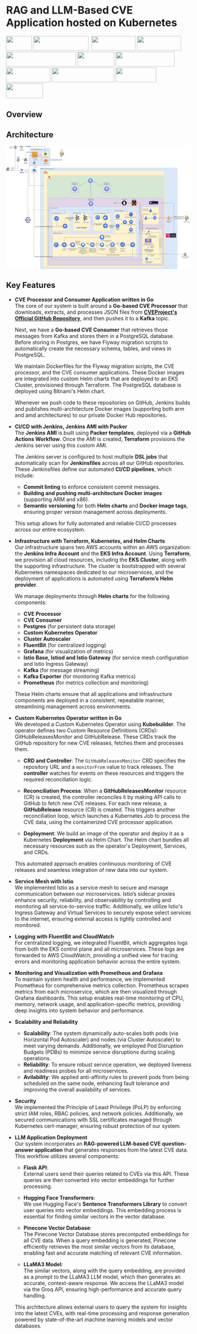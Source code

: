 # RAG and LLM-Based CVE Application hosted on Kubernetes 
[<img src="https://img.shields.io/badge/-AWS-FF9900?logo=amazonaws&logoColor=white&style=plastic" width="70" height="40" />](https://aws.amazon.com/)
[<img src="https://img.shields.io/badge/-Terraform-623CE4?logo=terraform&logoColor=white&style=plastic" width="150" height="40" />](https://www.terraform.io/)
[<img src="https://img.shields.io/badge/-Go-00ADD8?" width="0" height="40" />](https://go.dev/)
[<img src="https://img.shields.io/badge/-Jenkins-D24939?logo=jenkins&logoColor=white&style=plastic" width="120" height="40" />](https://www.jenkins.io/)
[<img src="https://img.shields.io/badge/-Docker-2496ED?logo=docker&logoColor=white&style=plastic" width="120" height="40" />](https://www.docker.com/)
[<img src="https://img.shields.io/badge/-Kubernetes-326CE5?logo=kubernetes&logoColor=white&style=plastic" width="190" height="40" />](https://kubernetes.io/)
[<img src="https://img.shields.io/badge/-Istio-466BB0?logo=istio&logoColor=white&style=plastic" width="100" height="40" />](https://istio.io/)
[<img src="https://img.shields.io/badge/-Prometheus-E6522C?logo=prometheus&logoColor=white&style=plastic" width="160" height="40" />](https://prometheus.io/)
[<img src="https://img.shields.io/badge/-Grafana-F46800?logo=grafana&logoColor=white&style=plastic" width="120" height="40" />](https://grafana.com/)
[<img src="https://img.shields.io/badge/-HuggingFace-FFAE1A?logo=huggingface&logoColor=white&style=plastic" width="170" height="40" />](https://huggingface.co/)
[<img src="https://img.shields.io/badge/-Pinecone-339933?logo=pinecone&logoColor=white&style=plastic" width="110" height="40" />](https://www.pinecone.io/)
[<img src="https://img.shields.io/badge/-LLaMA_3-7289DA?logo=ai&logoColor=white&style=plastic" width="100" height="40" />](https://ai.meta.com/llama/)

## Overview 



## Architecture  
![Architecture Diagram](https://raw.githubusercontent.com/csye7125-su24-team17/.github/main/profile/Architecture%20Diagram.png)

## Key Features 

- **CVE Processor and Consumer Application written in Go**  
The core of our system is built around a **Go-based CVE Processor** that downloads, extracts, and processes JSON files from **[CVEProject's Official GitHub Repository](https://github.com/CVEProject/cvelistV5/archive/refs/heads/main.zip)**, and then pushes it to a **Kafka** topic.

    Next, we have a **Go-based CVE Consumer** that retrieves those messages from Kafka and stores them in a PostgreSQL database. Before storing in Postgres, we have Flyway migration scripts to automatically create the necessary schema, tables, and views in PostgreSQL.

    We maintain Dockerfiles for the Flyway migration scripts, the CVE processor, and the CVE consumer applications. These Docker images are integrated into custom Helm charts that are deployed to an EKS Cluster, provisioned through Terraform. The PostgreSQL database is deployed using Bitnami's Helm chart. 
    
    Whenever we push code to these repositories on GitHub, Jenkins builds and publishes multi-architecture Docker images (supporting both arm and amd architectures) to our private Docker Hub repositories.
    
- **CI/CD with Jenkins, Jenkins AMI with Packer**  
The **Jenkins AMI** is built using **Packer templates**, deployed via a **GitHub Actions Workflow**. Once the AMI is created, **Terraform** provisions the Jenkins server using this custom AMI.

    The Jenkins server is configured to host multiple **DSL jobs** that automatically scan for **Jenkinsfiles** across all our GitHub repositories. These Jenkinsfiles define our automated **CI/CD pipelines**, which include:

  - **Commit linting** to enforce consistent commit messages.
  - **Building and pushing multi-architecture Docker images** (supporting ARM and x86).
  - **Semantic versioning** for both **Helm charts** and **Docker image tags**, ensuring proper version management across deployments.

  This setup allows for fully automated and reliable CI/CD processes across our entire ecosystem.

- **Infrastructure with Terraform, Kubernetes, and Helm Charts**  
Our infrastructure spans two AWS accounts within an AWS organization: the **Jenkins Infra Account** and the **EKS Infra Account**. Using **Terraform**, we provision all cloud resources, including the **EKS Cluster**, along with the supporting infrastructure. The cluster is bootstrapped with several Kubernetes namespaces dedicated to our microservices, and the deployment of applications is automated using **Terraform’s Helm provider**.

    We manage deployments through **Helm charts** for the following components:
  - **CVE Processor**
  - **CVE Consumer**
  - **Postgres** (for persistent data storage)
  - **Custom Kubernetes Operator**
  - **Cluster Autoscaler**
  - **FluentBit** (for centralized logging)
  - **Grafana** (for visualization of metrics)
  - **Istio Base, Istiod and Istio Gateway** (for service mesh configuration and Istio Ingress Gateway)
  - **Kafka** (for message streaming)
  - **Kafka Exporter** (for monitoring Kafka metrics)
  - **Prometheus** (for metrics collection and monitoring)

  These Helm charts ensure that all applications and infrastructure components are deployed in a consistent, repeatable manner, streamlining management across environments.  

- **Custom Kubernetes Operator written in Go**  
  We developed a Custom Kubernetes Operator using **Kubebuilder**. The operator defines two Custom Resource Definitions (CRDs): GitHubReleasesMonitor and GitHubRelease. These CRDs track the GitHub repository for new CVE releases, fetches them and processes them. 

  - **CRD and Controller**: The `GitHubReleasesMonitor` CRD specifies the repository URL and a `monitorFrom` value to track releases. The **controller** watches for events on these resources and triggers the required reconciliation logic.

  - **Reconciliation Process**: When a **GitHubReleasesMonitor** resource (CR) is created, the controller reconciles it by making API calls to GitHub to fetch new CVE releases. For each new release, a **GitHubRelease** resource (CR) is created. This triggers another reconciliation loop, which launches a Kubernetes Job to process the CVE data, using the containerized CVE processor application.

  - **Deployment**: We build an image of the operator and deploy it as a Kubernetes **Deployment** via Helm Chart. The Helm chart bundles all necessary resources such as the operator's Deployment, Services, and CRDs.

  This automated approach enables continuous monitoring of CVE releases and seamless integration of new data into our system. 

- **Service Mesh with Istio**  
We implemented Istio as a service mesh to secure and manage communication between our microservices. Istio’s sidecar proxies enhance security, reliability, and observability by controlling and monitoring all service-to-service traffic. Additionally, we utilize Istio's Ingress Gateway and Virtual Services to securely expose select services to the internet, ensuring external access is tightly controlled and monitored.

- **Logging with FluentBit and CloudWatch**  
For centralized logging, we integrated FluentBit, which aggregates logs from both the EKS control plane and all microservices. These logs are forwarded to AWS CloudWatch, providing a unified view for tracing errors and monitoring application behavior across the entire system.

- **Monitoring and Visualization with Prometheus and Grafana**  
To maintain system health and performance, we implemented Prometheus for comprehensive metrics collection. Prometheus scrapes metrics from each microservice, which are then visualized through Grafana dashboards. This setup enables real-time monitoring of CPU, memory, network usage, and application-specific metrics, providing deep insights into system behavior and performance.

- **Scalability and Reliability**  
  - **Scalability**: The system dynamically auto-scales both pods (via Horizontal Pod Autoscaler) and nodes (via Cluster Autoscaler) to meet varying demands. Additionally, we employed Pod Disruption Budgets (PDBs) to minimize service disruptions during scaling operations.
  - **Reliability**: To ensure robust service operation, we deployed liveness and readiness probes for all microservices.
  - **Avilability**: We applied anti-affinity rules to prevent pods from being scheduled on the same node, enhancing fault tolerance and improving the overall availability of services.  
  
- **Security**  
We implemented the Principle of Least Privilege (PoLP) by enforcing strict IAM roles, RBAC policies, and network policies. Additionally, we secured communications with SSL certificates managed through Kubernetes cert-manager, ensuring robust protection of our system.

- **LLM Application Deployment**  
Our system incorporates an **RAG-powered LLM-based CVE question-answer application** that generates responses from the latest CVE data. This workflow utilizes several components:

   - **Flask API**:  
   External users send their queries related to CVEs via this API. These queries are then converted into vector embeddings for further processing.

   - **Hugging Face Transformers**:  
   We use Hugging Face's **Sentence Transformers Library** to convert user queries into vector embeddings. This embedding process is essential for finding similar vectors in the vector database.

   - **Pinecone Vector Database**:  
   The Pinecone Vector Database stores precomputed embeddings for all CVE data. When a query embedding is generated, Pinecone efficiently retrieves the most similar vectors from its database, enabling fast and accurate matching of relevant CVE information.

   - **LLaMA3 Model**:  
   The similar vectors, along with the query embedding, are provided as a prompt to the LLaMA3 LLM model, which then generates an accurate, context-aware response. We access the LLaMA3 model via the Groq API, ensuring high-performance and accurate query handling.

  This architecture allows external users to query the system for insights into the latest CVEs, with real-time processing and response generation powered by state-of-the-art machine learning models and vector databases.